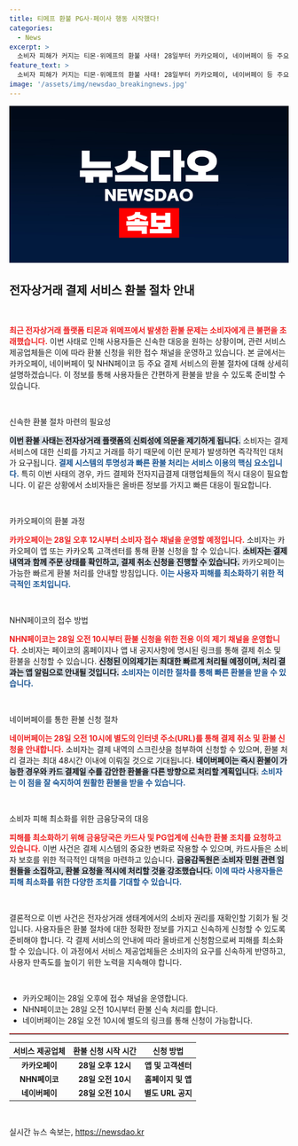 ```yaml
---
title: 티메프 환불 PG사·페이사 행동 시작했다!
categories:
  - News
excerpt: >
  소비자 피해가 커지는 티몬·위메프의 환불 사태! 28일부터 카카오페이, 네이버페이 등 주요 결제 서비스가 환불 접수 채널을 열고 즉각적인 대응에 나섭니다. 소비자들은 신속한 환불을 기대할 수 있을까요? 클릭해 자세한 내용을 확인하세요!
feature_text: >
  소비자 피해가 커지는 티몬·위메프의 환불 사태! 28일부터 카카오페이, 네이버페이 등 주요 결제 서비스가 환불 접수 채널을 열고 즉각적인 대응에 나섭니다. 소비자들은 신속한 환불을 기대할 수 있을까요? 클릭해 자세한 내용을 확인하세요!
image: '/assets/img/newsdao_breakingnews.jpg'
---
```


<p><img src="/assets/img/newsdao_breakingnews.jpg" alt="koreaapp 속보" /></p>

<h2 data-ke-size="size26">전자상거래 결제 서비스 환불 절차 안내</h2>

<p data-ke-size="size16">&nbsp;</p> 

<p><b><span style="color: #ee2323;">최근 전자상거래 플랫폼 티몬과 위메프에서 발생한 환불 문제는 소비자에게 큰 불편을 초래했습니다.</span></b> 이번 사태로 인해 사용자들은 신속한 대응을 원하는 상황이며, 관련 서비스 제공업체들은 이에 따라 환불 신청을 위한 접수 채널을 운영하고 있습니다. 본 글에서는 카카오페이, 네이버페이 및 NHN페이코 등 주요 결제 서비스의 환불 절차에 대해 상세히 설명하겠습니다. 이 정보를 통해 사용자들은 간편하게 환불을 받을 수 있도록 준비할 수 있습니다.</p>

<p data-ke-size="size16">&nbsp;</p>

<p>신속한 환불 절차 마련의 필요성</p>

<p><b><span style="background-color: #21538527;">이번 환불 사태는 전자상거래 플랫폼의 신뢰성에 의문을 제기하게 됩니다.</span></b> 소비자는 결제 서비스에 대한 신뢰를 가지고 거래를 하기 때문에 이런 문제가 발생하면 즉각적인 대처가 요구됩니다. <b><span style="color: #1a5490;">결제 시스템의 투명성과 빠른 환불 처리는 서비스 이용의 핵심 요소입니다.</span></b> 특히 이번 사태의 경우, 카드 결제와 전자지급결제 대행업체들의 적시 대응이 필요합니다. 이 같은 상황에서 소비자들은 올바른 정보를 가지고 빠른 대응이 필요합니다.</p>

<p data-ke-size="size16">&nbsp;</p>

<p>카카오페이의 환불 과정</p>

<p><b><span style="color: #ee2323;">카카오페이는 28일 오후 12시부터 소비자 접수 채널을 운영할 예정입니다.</span></b> 소비자는 카카오페이 앱 또는 카카오톡 고객센터를 통해 환불 신청을 할 수 있습니다. <b><span style="background-color: #21538527;">소비자는 결제 내역과 함께 주문 상태를 확인하고, 결제 취소 신청을 진행할 수 있습니다.</span></b> 카카오페이는 가능한 빠르게 환불 처리를 안내할 방침입니다. <b><span style="color: #1a5490;">이는 사용자 피해를 최소화하기 위한 적극적인 조치입니다.</span></b></p>

<p data-ke-size="size16">&nbsp;</p>

<p>NHN페이코의 접수 방법</p>

<p><b><span style="color: #ee2323;">NHN페이코는 28일 오전 10시부터 환불 신청을 위한 전용 이의 제기 채널을 운영합니다.</span></b> 소비자는 페이코의 홈페이지나 앱 내 공지사항에 명시된 링크를 통해 결제 취소 및 환불을 신청할 수 있습니다. <b><span style="background-color: #21538527;">신청된 이의제기는 최대한 빠르게 처리될 예정이며, 처리 결과는 앱 알림으로 안내될 것입니다.</span></b> <b><span style="color: #1a5490;">소비자는 이러한 절차를 통해 빠른 환불을 받을 수 있습니다.</span></b></p>

<p data-ke-size="size16">&nbsp;</p>

<p>네이버페이를 통한 환불 신청 절차</p>

<p><b><span style="color: #ee2323;">네이버페이는 28일 오전 10시에 별도의 인터넷 주소(URL)를 통해 결제 취소 및 환불 신청을 안내합니다.</span></b> 소비자는 결제 내역의 스크린샷을 첨부하여 신청할 수 있으며, 환불 처리 결과는 최대 48시간 이내에 이뤄질 것으로 기대됩니다. <b><span style="background-color: #21538527;">네이버페이는 즉시 환불이 가능한 경우와 카드 결제일 수를 감안한 환불을 다른 방향으로 처리할 계획입니다.</span></b> <b><span style="color: #1a5490;">소비자는 이 점을 잘 숙지하여 원활한 환불을 받을 수 있습니다.</span></b></p>

<p data-ke-size="size16">&nbsp;</p>

<p>소비자 피해 최소화를 위한 금융당국의 대응</p>

<p><b><span style="color: #ee2323;">피해를 최소화하기 위해 금융당국은 카드사 및 PG업계에 신속한 환불 조치를 요청하고 있습니다.</span></b> 이번 사건은 결제 시스템의 중요한 변화로 작용할 수 있으며, 카드사들은 소비자 보호를 위한 적극적인 대책을 마련하고 있습니다. <b><span style="background-color: #21538527;">금융감독원은 소비자 민원 관련 임원들을 소집하고, 환불 요청을 적시에 처리할 것을 강조했습니다.</span></b> <b><span style="color: #1a5490;">이에 따라 사용자들은 피해 최소화를 위한 다양한 조치를 기대할 수 있습니다.</span></b></p>

<p data-ke-size="size16">&nbsp;</p>

<p>결론적으로 이번 사건은 전자상거래 생태계에서의 소비자 권리를 재확인할 기회가 될 것입니다. 사용자들은 환불 절차에 대한 정확한 정보를 가지고 신속하게 신청할 수 있도록 준비해야 합니다. 각 결제 서비스의 안내에 따라 올바르게 신청함으로써 피해를 최소화할 수 있습니다. 이 과정에서 서비스 제공업체들은 소비자의 요구를 신속하게 반영하고, 사용자 만족도를 높이기 위한 노력을 지속해야 합니다. </p>

<p data-ke-size="size16">&nbsp;</p> 

<ul>
  <li>카카오페이는 28일 오후에 접수 채널을 운영합니다.</li>
  <li>NHN페이코는 28일 오전 10시부터 환불 신속 처리를 합니다.</li>
  <li>네이버페이는 28일 오전 10시에 별도의 링크를 통해 신청이 가능합니다.</li>
</ul>

<hr style="border-top: 1px solid #ee2323;"/>

<table style="width: 100%; border-collapse: collapse;">
  <thead>
    <tr>
      <th style="text-align: center;"><b>서비스 제공업체</b></th>
      <th style="text-align: center;"><b>환불 신청 시작 시간</b></th>
      <th style="text-align: center;"><b>신청 방법</b></th>
    </tr>
  </thead>
  <tbody>
    <tr>
      <td style="text-align: center; height: 17px;"><b>카카오페이</b></td>
      <td style="text-align: center; height: 17px;"><b>28일 오후 12시</b></td>
      <td style="text-align: center; height: 17px;"><b>앱 및 고객센터</b></td>
    </tr>
    <tr>
      <td style="text-align: center; height: 17px;"><b>NHN페이코</b></td>
      <td style="text-align: center; height: 17px;"><b>28일 오전 10시</b></td>
      <td style="text-align: center; height: 17px;"><b>홈페이지 및 앱</b></td>
    </tr>
    <tr>
      <td style="text-align: center; height: 17px;"><b>네이버페이</b></td>
      <td style="text-align: center; height: 17px;"><b>28일 오전 10시</b></td>
      <td style="text-align: center; height: 17px;"><b>별도 URL 공지</b></td>
    </tr>
  </tbody>
</table>

<p data-ke-size="size16">&nbsp;</p>
실시간 뉴스 속보는, <a href="https://newsdao.kr" rel="dofollow">https://newsdao.kr</a>


